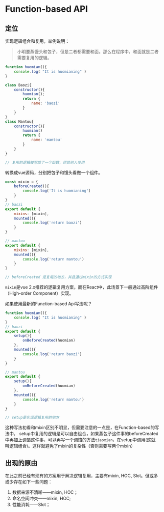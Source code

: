 # Function-based API

## 定位
实现逻辑组合和复用，举例说明：

> 小明要蒸馒头和包子，但是二者都需要和面。那么在程序中，和面就是二者需要复用的逻辑。

``` javascript
function huomian(){
    console.log( "It is huomianing" )
}

class Baozi{
    constructor(){
        huomian();
        return {
            name: 'baozi'
        }
    }
}
class Mantou{
    constructor(){
        huomian()
        return {
            name: 'mantou'
        }
    }
}

// 复用的逻辑被写成了一个函数，供其他人使用
```
转换成vue源码，分别把包子和馒头看做一个组件。

``` javascript
const mixin = {
    beforeCreated(){
        console.log('It is huomianing')
    }
}
// baozi
export default {
    mixins: [mixin],
    mounted(){
        console.log('return baozi')
    }
}

// mantou
export default {
    mixins: [mixin],
    mounted(){
        console.log('return mantou')
    }
}

// beforeCreated 是复用的地方，并且通过mixin的方式实现
```

`mixin`是vue 2.x推荐的逻辑复用方案，而在React中，此场景下一般通过高阶组件（High-order Component）实现。

如果使用最新的Function-based Api写法呢？
``` javascript
function huomian(){
    console.log( "It is huomianing" )
}
// baozi
export default {
    setup(){
        onBeforeCreated(huomian) 
    },
    mounted(){
        console.log('return baozi')
    }
}

// mantou
export default {
    setup(){
        onBeforeCreated(huomian) 
    },
    mounted(){
        console.log('return mantou')
    }
}

// setup是实现逻辑复用的地方
```

这种写法初看和mixin区别不明显，但需要注意的一点是，在Function-based的写法中， setup中复用的逻辑是可以自由组合，如果蒸包子这件事的beforeCreated中再加上调馅这件事，可以再写一个调馅的方法`tiaoxian`，在setup中调用(这就叫逻辑组合)。这样就避免了mixin的复杂性（否则需要写两个mixin）


## 出现的原由
在此之前已经有现有的方案用于解决逻辑复用，主要有mixin, HOC, Slot。但或多或少存在如下一些问题：

1. 数据来源不清晰——mixin, HOC；
2. 命名空间冲突——mixin, HOC;
3. 性能消耗——Slot；
